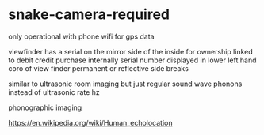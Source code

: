 # snake-camera-required

only operational with phone wifi for gps data

viewfinder has a serial on the mirror side of the inside for ownership linked to debit credit purchase internally serial number displayed in lower left hand coro of view finder permanent or reflective side breaks

similar to ultrasonic room imaging but just regular sound wave phonons instead of ultrasonic rate hz


phonographic imaging

https://en.wikipedia.org/wiki/Human_echolocation

